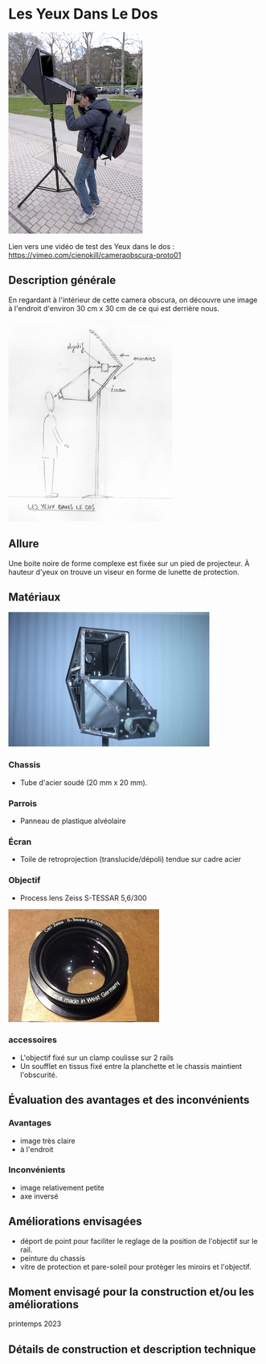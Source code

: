 #  Les Yeux Dans Le Dos
![les_yeux_dans_le_dos_4](../photos/les_yeux_dans_le_dos_4_ultralight.JPG)

Lien vers une vidéo de test des Yeux dans le dos : https://vimeo.com/cienokill/cameraobscura-proto01

## Description générale
En regardant à l'intérieur de cette camera obscura, on découvre une image à l'endroit d'environ 30 cm x 30 cm de ce qui est derrière nous.

![proto_01](../photos/proto_01_ultralight.jpeg)
## Allure
Une boite noire de forme complexe est fixée sur un pied de projecteur. À hauteur d'yeux on trouve un viseur en forme de lunette de protection.

## Matériaux
![les_yeux_dans_le_dos_1](../photos/les_yeux_dans_le_dos_1_ultralight.JPG)

### Chassis
- Tube d'acier soudé (20 mm x 20 mm).

### Parrois
- Panneau de plastique alvéolaire

### Écran
- Toile de retroprojection (translucide/dépoli) tendue sur cadre acier

### Objectif
- Process lens Zeiss S-TESSAR 5,6/300

![zeiss_tessar_5,6_300](../photos/zeiss_tessar_5,6_300.jpg)

### accessoires
- L'objectif fixé sur un clamp coulisse sur 2 rails
- Un soufflet en tissus fixé entre la planchette et le chassis maintient l'obscurité.

## Évaluation des avantages et des inconvénients

### Avantages
- image très claire
- à l'endroit

### Inconvénients
- image relativement petite
- axe inversé

## Améliorations envisagées
- déport de point pour faciliter le reglage de la position de l'objectif sur le rail.
- peinture du chassis
- vitre de protection et pare-soleil pour protèger les miroirs et l'objectif.

## Moment envisagé pour la construction et/ou les améliorations
printemps 2023

## Détails de construction et description technique

